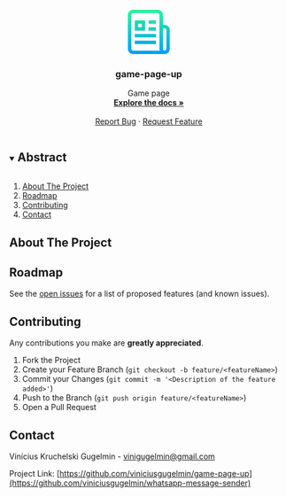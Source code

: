 <p align="center">
  <a href="https://github.com/viniciusgugelmin/whatsapp-message-sender">
    <img src="info/readme.png" alt="readme-logo" width="80" height="80">
  </a>

  <h3 align="center">game-page-up</h3>

  <p align="center">
    Game page
    <br />
    <a href="https://github.com/viniciusgugelmin/whatsapp-message-sender"><strong>Explore the docs »</strong></a>
    <br />
    <br />
    <!--
    <a href="https://github.com/viniciusgugelmin/whatsapp-message-sender">View Demo</a>
    ·
    -->
    <a href="https://github.com/viniciusgugelmin/whatsapp-message-sender/issues">Report Bug</a>
    ·
    <a href="https://github.com/viniciusgugelmin/whatsapp-message-sender/issues">Request Feature</a>
  </p>
</p>


<details open="open">
  <summary><h2 style="display: inline-block">Abstract</h2></summary>
  <ol>
    <li>
      <a href="#about-the-project">About The Project</a>
    </li>
    <li><a href="#roadmap">Roadmap</a></li>
    <li><a href="#contributing">Contributing</a></li>
    <li><a href="#contact">Contact</a></li>
  </ol>
</details>



## About The Project



## Roadmap

See the [open issues](https://github.com/viniciusgugelmin/whatsapp-message-sender/issues) for a list of proposed features (and known issues).



## Contributing

Any contributions you make are **greatly appreciated**.

1. Fork the Project
2. Create your Feature Branch (`git checkout -b feature/<featureName>`)
3. Commit your Changes (`git commit -m '<Description of the feature added>'`)
4. Push to the Branch (`git push origin feature/<featureName>`)
5. Open a Pull Request



## Contact

Vinícius Kruchelski Gugelmin - vinigugelmin@gmail.com

Project Link: [https://github.com/viniciusgugelmin/game-page-up](https://github.com/viniciusgugelmin/whatsapp-message-sender)
